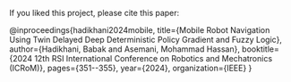 If you liked this project, please cite this paper:


@inproceedings{hadikhani2024mobile,
  title={Mobile Robot Navigation Using Twin Delayed Deep Deterministic Policy Gradient and Fuzzy Logic},
  author={Hadikhani, Babak and Asemani, Mohammad Hassan},
  booktitle={2024 12th RSI International Conference on Robotics and Mechatronics (ICRoM)},
  pages={351--355},
  year={2024},
  organization={IEEE}
}
